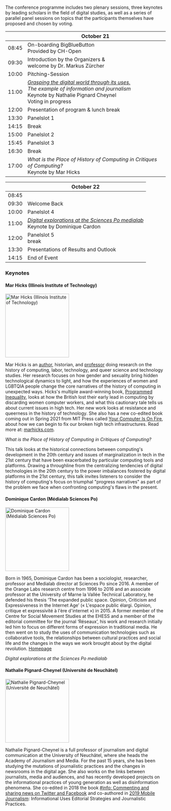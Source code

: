 <script>
    import Panelslot from '$lib/components/Panelslot.svelte';
	import { assets } from '$app/paths';
</script>

The conference programme includes two plenary sessions, three keynotes by leading scholars in the field of digital studies, as well as a series of parallel panel sessions on topics that the participants themselves have proposed and chosen by voting.

<article>

|       | October 21                                                                                                                                                                                                                                                            |
| ----- | --------------------------------------------------------------------------------------------------------------------------------------------------------------------------------------------------------------------------------------------------------------------- |
| 08:45 | On-boarding BigBlueButton<br>Provided by CH-Open                                                                                                                                                                                                                      |
| 09:30 | Introduction by the Organizers &<br>welcome by Dr. Markus Zürcher                                                                                                                                                                                                     |
| 10:00 | Pitching-Session                                                                                                                                                                                                                                                      |
| 11:00 | [_Grasping the digital world through its uses._](https://bbb.ch-open.ch/playback/presentation/2.3/31b3f63b08280799c2bffa5d32bd3b0022666ece-1634797796817)<br>_The example of information and journalism_<br>Keynote by Nathalie Pignard Cheynel<br>Voting in progress |
| 12:00 | Presentation of program & lunch break                                                                                                                                                                                                                                 |
| 13:30 | Panelslot 1<Panelslot panelslot='1'/>                                                                                                                                                                                                                                 |
| 14:15 | Break                                                                                                                                                                                                                                                                 |
| 15:00 | Panelslot 2<Panelslot panelslot='2'/>                                                                                                                                                                                                                                 |
| 15:45 | Panelslot 3<Panelslot panelslot='3'/>                                                                                                                                                                                                                                 |
| 16:30 | Break                                                                                                                                                                                                                                                                 |
| 17:00 | _What is the Place of History of Computing in Critiques of Computing?_<br>Keynote by Mar Hicks                                                                                                                                                                        |

</article>

<article>

|       | October 22                                                                                                                                                                                   |
| ----- | -------------------------------------------------------------------------------------------------------------------------------------------------------------------------------------------- |
| 08:45 |                                                                                                                                                                                              |
| 09:30 | Welcome Back                                                                                                                                                                                 |
| 10:00 | Panelslot 4<Panelslot panelslot='4'/>                                                                                                                                                        |
| 11:00 | [_Digital explorations at the Sciences Po medialab_](https://bbb.ch-open.ch/playback/presentation/2.3/31b3f63b08280799c2bffa5d32bd3b0022666ece-1634887186489)<br>Keynote by Dominique Cardon |
| 12:00 | Panelslot 5<Panelslot panelslot='5'/><br>break                                                                                                                                               |
| 13:30 | Presentations of Results and Outlook                                                                                                                                                         |
| 14:15 | End of Event                                                                                                                                                                                 |

</article>

### Keynotes

#### Mar Hicks (Illinois Institute of Technology)

<img src="{assets}/images/speakers/mar_hicks.jpeg" alt="Mar Hicks (Illinois Institute of Technology)" height="200" >

Mar Hicks is an [author](http://marhicks.com/writing.html), historian, and [professor](https://humansciences.iit.edu/faculty/marie-hicks) doing research on the history of computing, labor, technology, and queer science and technology studies. Her research focuses on how gender and sexuality bring hidden technological dynamics to light, and how the experiences of women and LGBTQIA people change the core narratives of the history of computing in unexpected ways. Hicks's multiple award-winning book, [Programmed Inequality](http://bit.ly/programmedinequality2), looks at how the British lost their early lead in computing by discarding women computer workers, and what this cautionary tale tells us about current issues in high tech. Her new work looks at resistance and queerness in the history of technology. She also has a new co-edited book coming out in Spring 2021 from MIT Press called [Your Computer Is On Fire](https://mitpress.mit.edu/books/your-computer-fire), about how we can begin to fix our broken high tech infrastructures. Read more at: [marhicks.com](http://marhicks.com).

_What is the Place of History of Computing in Critiques of Computing?_

This talk looks at the historical connections between computing's development in the 20th century and issues of marginalization in tech in the 21st century that have been exacerbated by particular computing tools and platforms. Drawing a throughline from the centralizing tendencies of digital technologies in the 20th century to the power imbalances fostered by digital platforms in the 21st century, this talk invites listeners to consider the history of computing's focus on triumphal "progress narratives" as part of the problem we face when confronting computing's flaws in the present.

#### Dominique Cardon (Médialab Sciences Po)

<img src="{assets}/images/speakers/dominique-cardon.jpg" alt="Dominique Cardon (Médialab Sciences Po)" height="200" >

Born in 1965, Dominique Cardon has been a sociologist, researcher, professor and Medialab director at Sciences Po since 2016. A member of the Orange Labs research centre from 1996 to 2016 and an associate professor at the University of Marne la Vallée Technical Laboratory, he defended his thesis ‘The expanded public space. Opinion, Criticism and Expressiveness in the Internet Age’ (« L'espace public élargi. Opinion, critique et expressivité à l'ère d'internet ») in 2015. A former member of the Centre for Social Movement Studies at the EHESS and a member of the editorial committee for the journal ‘Réseaux’, his work and research initially led him to focus on different forms of expression in traditional media. He then went on to study the uses of communication technologies such as collaborative tools, the relationships between cultural practices and social life and the changes in the ways we work brought about by the digital revolution. [Homepage](https://www.institutfrancais.com/en/portrait/dominique-cardon)

_Digital explorations at the Sciences Po medialab_

#### Nathalie Pignard-Cheynel (Université de Neuchâtel)

<img src="{assets}/images/speakers/Pignard-Cheynel_Nathalie.jpeg" alt="Nathalie Pignard-Cheynel (Université de Neuchâtel)" height="200" >

Nathalie Pignard-Cheynel is a full professor of journalism and digital communication at the University of Neuchâtel, where she heads the Academy of Journalism and Media. For the past 15 years, she has been studying the mutations of journalistic practices and the changes in newsrooms in the digital age. She also works on the links between journalists, media and audiences, and has recently developed projects on the informational practices of young generation as well as disinformation phenomena. She co-edited in 2018 the book [#info: Commenting and sharing news on Twitter and Facebook](http://www.editions-msh.fr/livre/?GCOI=27351100210810) and co-authored in [2019 Mobile Journalism](https://www.deboecksuperieur.com/ouvrage/9782807313347-journalisme-mobile): Informational Uses Editorial Strategies and Journalistic Practices.
